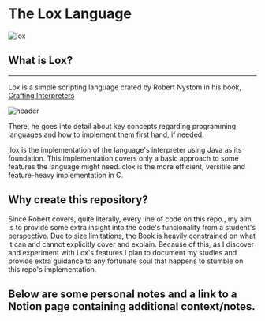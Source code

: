 # The Lox Language

![lox](https://static.wikia.nocookie.net/valheim/images/7/7c/Lox.png/revision/latest?cb=20220216221235)

## What is Lox?
-----------------------------
Lox is a simple scripting language crated by Robert Nystom in his book, [Crafting Interpreters](https://craftinginterpreters.com/)

![header](https://github.com/user-attachments/assets/6802134e-f7f1-438d-bb1c-2f3eaf2985e6)

There, he goes into detail about key concepts regarding programming languages and how to implement them first hand, if needed.

jlox is the implementation of the language's interpreter using Java as its foundation. This implementation covers only a basic approach to some features the language might need.
clox is the more efficient, versitile and feature-heavy implementation in C.

## Why create this repository?

Since Robert covers, quite literally, every line of code on this repo., my aim is to provide some extra insight into the code's funcionality from a student's perspective. Due to size limitations, the Book is heavily constrained on what it can and cannot explicitly cover and explain.
Because of this, as I discover and experiment with Lox's features I plan to document my studies and provide extra guidance to any fortunate soul that happens to stumble on this repo's implementation.

## Below are some personal notes and a link to a Notion page containing additional context/notes.
